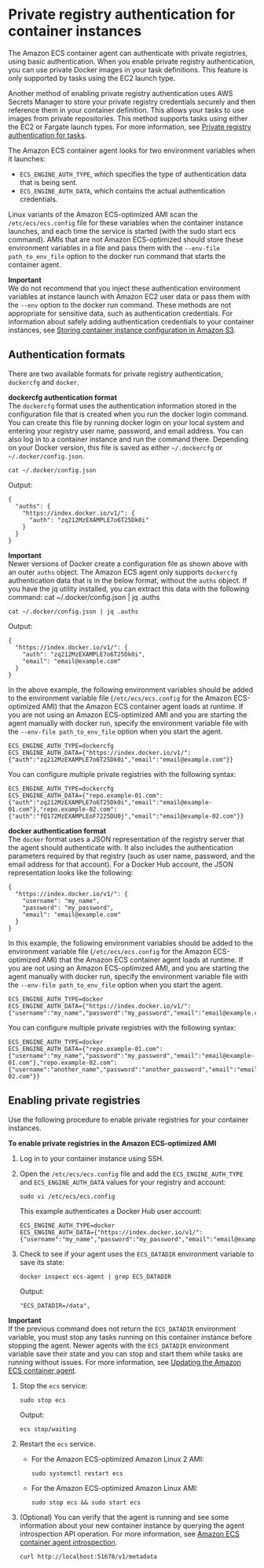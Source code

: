# Private registry authentication for container instances<a name="private-auth-container-instances"></a>

The Amazon ECS container agent can authenticate with private registries, using basic authentication\. When you enable private registry authentication, you can use private Docker images in your task definitions\. This feature is only supported by tasks using the EC2 launch type\.

Another method of enabling private registry authentication uses AWS Secrets Manager to store your private registry credentials securely and then reference them in your container definition\. This allows your tasks to use images from private repositories\. This method supports tasks using either the EC2 or Fargate launch types\. For more information, see [Private registry authentication for tasks](private-auth.md)\.

The Amazon ECS container agent looks for two environment variables when it launches:
+ `ECS_ENGINE_AUTH_TYPE`, which specifies the type of authentication data that is being sent\.
+ `ECS_ENGINE_AUTH_DATA`, which contains the actual authentication credentials\.

Linux variants of the Amazon ECS\-optimized AMI scan the `/etc/ecs/ecs.config` file for these variables when the container instance launches, and each time the service is started \(with the sudo start ecs command\)\. AMIs that are not Amazon ECS\-optimized should store these environment variables in a file and pass them with the `--env-file path_to_env_file` option to the docker run command that starts the container agent\.

**Important**  
We do not recommend that you inject these authentication environment variables at instance launch with Amazon EC2 user data or pass them with the `--env` option to the docker run command\. These methods are not appropriate for sensitive data, such as authentication credentials\. For information about safely adding authentication credentials to your container instances, see [Storing container instance configuration in Amazon S3](ecs-agent-config.md#ecs-config-s3)\.

## Authentication formats<a name="docker-auth-formats"></a>

There are two available formats for private registry authentication, `dockercfg` and `docker`\.

**dockercfg authentication format**  
The `dockercfg` format uses the authentication information stored in the configuration file that is created when you run the docker login command\. You can create this file by running docker login on your local system and entering your registry user name, password, and email address\. You can also log in to a container instance and run the command there\. Depending on your Docker version, this file is saved as either `~/.dockercfg` or `~/.docker/config.json`\.

```
cat ~/.docker/config.json
```

Output:

```
{
  "auths": {
    "https://index.docker.io/v1/": {
      "auth": "zq212MzEXAMPLE7o6T25Dk0i"
    }
  }
}
```

**Important**  
Newer versions of Docker create a configuration file as shown above with an outer `auths` object\. The Amazon ECS agent only supports `dockercfg` authentication data that is in the below format, without the `auths` object\. If you have the jq utility installed, you can extract this data with the following command: cat \~/\.docker/config\.json \| jq \.auths

```
cat ~/.docker/config.json | jq .auths
```

Output:

```
{
  "https://index.docker.io/v1/": {
    "auth": "zq212MzEXAMPLE7o6T25Dk0i",
    "email": "email@example.com"
  }
}
```

In the above example, the following environment variables should be added to the environment variable file \(`/etc/ecs/ecs.config` for the Amazon ECS\-optimized AMI\) that the Amazon ECS container agent loads at runtime\. If you are not using an Amazon ECS\-optimized AMI and you are starting the agent manually with docker run, specify the environment variable file with the `--env-file path_to_env_file` option when you start the agent\.

```
ECS_ENGINE_AUTH_TYPE=dockercfg
ECS_ENGINE_AUTH_DATA={"https://index.docker.io/v1/":{"auth":"zq212MzEXAMPLE7o6T25Dk0i","email":"email@example.com"}}
```

You can configure multiple private registries with the following syntax:

```
ECS_ENGINE_AUTH_TYPE=dockercfg
ECS_ENGINE_AUTH_DATA={"repo.example-01.com":{"auth":"zq212MzEXAMPLE7o6T25Dk0i","email":"email@example-01.com"},"repo.example-02.com":{"auth":"fQ172MzEXAMPLEoF7225DU0j","email":"email@example-02.com"}}
```

**docker authentication format**  
The `docker` format uses a JSON representation of the registry server that the agent should authenticate with\. It also includes the authentication parameters required by that registry \(such as user name, password, and the email address for that account\)\. For a Docker Hub account, the JSON representation looks like the following:

```
{
  "https://index.docker.io/v1/": {
    "username": "my_name",
    "password": "my_password",
    "email": "email@example.com"
  }
}
```

In this example, the following environment variables should be added to the environment variable file \(`/etc/ecs/ecs.config` for the Amazon ECS\-optimized AMI\) that the Amazon ECS container agent loads at runtime\. If you are not using an Amazon ECS\-optimized AMI, and you are starting the agent manually with docker run, specify the environment variable file with the `--env-file path_to_env_file` option when you start the agent\.

```
ECS_ENGINE_AUTH_TYPE=docker
ECS_ENGINE_AUTH_DATA={"https://index.docker.io/v1/":{"username":"my_name","password":"my_password","email":"email@example.com"}}
```

You can configure multiple private registries with the following syntax:

```
ECS_ENGINE_AUTH_TYPE=docker
ECS_ENGINE_AUTH_DATA={"repo.example-01.com":{"username":"my_name","password":"my_password","email":"email@example-01.com"},"repo.example-02.com":{"username":"another_name","password":"another_password","email":"email@example-02.com"}}
```

## Enabling private registries<a name="enabling-private-registry"></a>

Use the following procedure to enable private registries for your container instances\.

**To enable private registries in the Amazon ECS\-optimized AMI**

1. Log in to your container instance using SSH\.

1. Open the `/etc/ecs/ecs.config` file and add the `ECS_ENGINE_AUTH_TYPE` and `ECS_ENGINE_AUTH_DATA` values for your registry and account:

   ```
   sudo vi /etc/ecs/ecs.config
   ```

   This example authenticates a Docker Hub user account:

   ```
   ECS_ENGINE_AUTH_TYPE=docker
   ECS_ENGINE_AUTH_DATA={"https://index.docker.io/v1/":{"username":"my_name","password":"my_password","email":"email@example.com"}}
   ```

1. Check to see if your agent uses the `ECS_DATADIR` environment variable to save its state:

   ```
   docker inspect ecs-agent | grep ECS_DATADIR
   ```

   Output:

   ```
   "ECS_DATADIR=/data",
   ```
**Important**  
If the previous command does not return the `ECS_DATADIR` environment variable, you must stop any tasks running on this container instance before stopping the agent\. Newer agents with the `ECS_DATADIR` environment variable save their state and you can stop and start them while tasks are running without issues\. For more information, see [Updating the Amazon ECS container agent](ecs-agent-update.md)\.

1. Stop the `ecs` service:

   ```
   sudo stop ecs
   ```

   Output:

   ```
   ecs stop/waiting
   ```

1. Restart the `ecs` service\.
   + For the Amazon ECS\-optimized Amazon Linux 2 AMI:

     ```
     sudo systemctl restart ecs
     ```
   + For the Amazon ECS\-optimized Amazon Linux AMI:

     ```
     sudo stop ecs && sudo start ecs
     ```

1. \(Optional\) You can verify that the agent is running and see some information about your new container instance by querying the agent introspection API operation\. For more information, see [Amazon ECS container agent introspection](ecs-agent-introspection.md)\.

   ```
   curl http://localhost:51678/v1/metadata
   ```